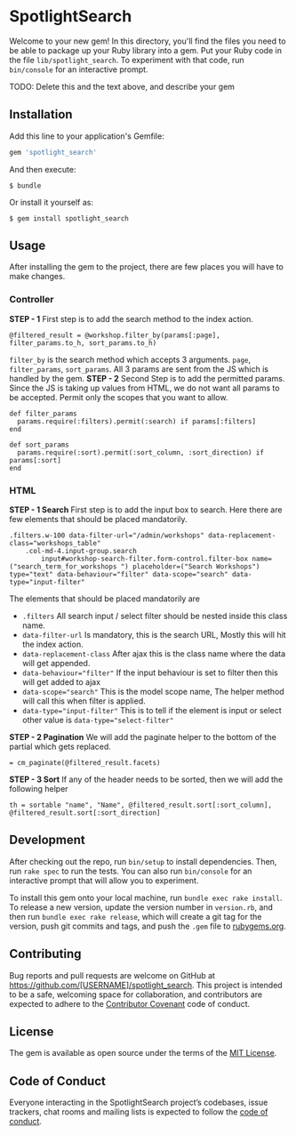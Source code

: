 # SpotlightSearch

Welcome to your new gem! In this directory, you'll find the files you need to be able to package up your Ruby library into a gem. Put your Ruby code in the file `lib/spotlight_search`. To experiment with that code, run `bin/console` for an interactive prompt.

TODO: Delete this and the text above, and describe your gem

## Installation

Add this line to your application's Gemfile:

```ruby
gem 'spotlight_search'
```

And then execute:

    $ bundle

Or install it yourself as:

    $ gem install spotlight_search

## Usage

After installing the gem to the project, there are few places you will have to make changes.

### Controller

**STEP - 1**
First step is to add the search method to the index action.

```
@filtered_result = @workshop.filter_by(params[:page], filter_params.to_h, sort_params.to_h)
```

`filter_by` is the search method which accepts 3 arguments. `page`, `filter_params`, `sort_params`.
All 3 params are sent from the JS which is handled by the gem.
**STEP - 2**
Second Step is to add the permitted params. Since the JS is taking up values from HTML,
we do not want all params to be accepted. Permit only the scopes that you want to allow.

```
def filter_params
  params.require(:filters).permit(:search) if params[:filters]
end

def sort_params
  params.require(:sort).permit(:sort_column, :sort_direction) if params[:sort]
end
```

### HTML
**STEP - 1 Search**
First step is to add the input box to search. Here there are few elements that should be placed mandatorily.

```
.filters.w-100 data-filter-url="/admin/workshops" data-replacement-class="workshops_table"
	.col-md-4.input-group.search
		input#workshop-search-filter.form-control.filter-box name=("search_term_for_workshops ") placeholder=("Search Workshops") type="text" data-behaviour="filter" data-scope="search" data-type="input-filter"
```

The elements that should be placed mandatorily are

  * `.filters` All search input / select filter should be nested inside this class name.
  * `data-filter-url` Is mandatory, this is the search URL, Mostly this will hit the index action.
  * `data-replacement-class` After ajax this is the class name where the data will get appended.
  * `data-behaviour="filter"` If the input behaviour is set to filter then this will get added to ajax
  * `data-scope="search"` This is the model scope name, The helper method will call this when filter is applied.
  * `data-type="input-filter"` This is to tell if the element is input or select other value is `data-type="select-filter"`

**STEP - 2 Pagination**
We will add the paginate helper to the bottom of the partial which gets replaced.
```
= cm_paginate(@filtered_result.facets)
```
**STEP - 3 Sort**
If any of the header needs to be sorted, then we will  add the following helper
```
th = sortable "name", "Name", @filtered_result.sort[:sort_column], @filtered_result.sort[:sort_direction]
```
## Development

After checking out the repo, run `bin/setup` to install dependencies. Then, run `rake spec` to run the tests. You can also run `bin/console` for an interactive prompt that will allow you to experiment.

To install this gem onto your local machine, run `bundle exec rake install`. To release a new version, update the version number in `version.rb`, and then run `bundle exec rake release`, which will create a git tag for the version, push git commits and tags, and push the `.gem` file to [rubygems.org](https://rubygems.org).

## Contributing

Bug reports and pull requests are welcome on GitHub at https://github.com/[USERNAME]/spotlight_search. This project is intended to be a safe, welcoming space for collaboration, and contributors are expected to adhere to the [Contributor Covenant](http://contributor-covenant.org) code of conduct.

## License

The gem is available as open source under the terms of the [MIT License](https://opensource.org/licenses/MIT).

## Code of Conduct

Everyone interacting in the SpotlightSearch project’s codebases, issue trackers, chat rooms and mailing lists is expected to follow the [code of conduct](https://github.com/[USERNAME]/spotlight_search/blob/master/CODE_OF_CONDUCT.md).
